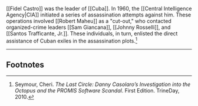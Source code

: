 [[Fidel Castro]] was the leader of [[Cuba]]. In 1960, the [[Central Intelligence Agency|CIA]] initiated a series of assassination attempts against him. These operations involved [[Robert Maheu]] as a "cut-out," who contacted organized-crime leaders [[Sam Giancana]], [[Johnny Rosselli]], and [[Santos Trafficante, Jr.]]. These individuals, in turn, enlisted the direct assistance of Cuban exiles in the assassination plots.[^1]

---
## Footnotes

[^1]: Seymour, Cheri. *The Last Circle: Danny Casolaro’s Investigation into the Octopus and the PROMIS Software Scandal*. First Edition. TrineDay, 2010.